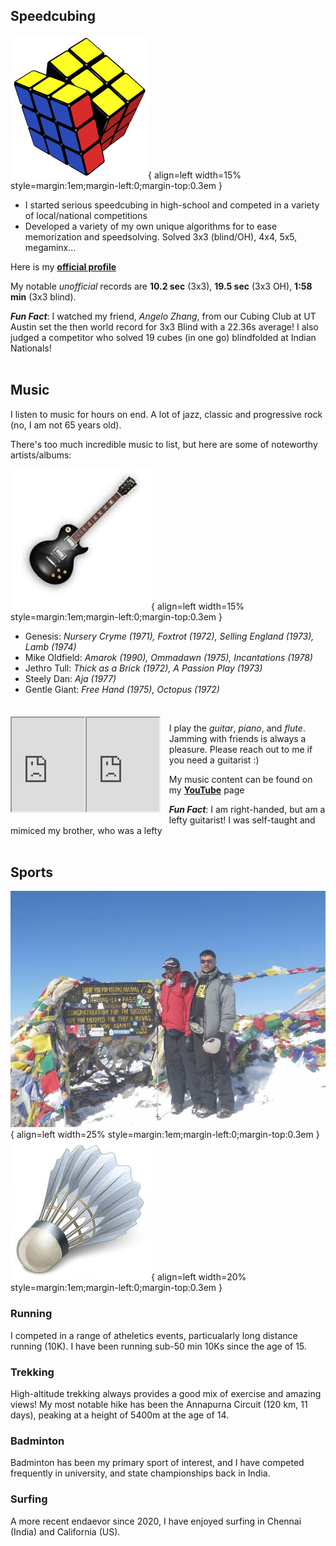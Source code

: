 
## Speedcubing

![cube](assets/hobbies/Cubing_DP.jpg){ align=left width=15% style=margin:1em;margin-left:0;margin-top:0.3em }

* I started serious speedcubing in high-school and competed in a variety of 
local/national competitions 
* Developed a variety of my own unique algorithms for to ease memorization and speedsolving.
Solved 3x3 (blind/OH), 4x4, 5x5, megaminx... 

Here is my [**official profile**](https://www.worldcubeassociation.org/persons/2014RAME04)

My notable *unofficial* records are **10.2 sec** (3x3), **19.5 sec** (3x3 OH), 
**1:58 min** (3x3 blind). 


***Fun Fact***: I watched my friend, *Angelo Zhang*, from our Cubing Club at UT Austin set the 
then world record for 3x3 Blind with a 22.36s average! I also judged a competitor who 
solved 19 cubes (in one go) blindfolded at Indian Nationals!
<br/>
<br/>
## Music

I listen to music for hours on end. A lot of jazz, classic and progressive rock 
(no, I am not 65 years old). 

There's too much incredible music to list, but here are some of noteworthy artists/albums:

![guitar](assets/hobbies/Guitar_DP.jpg){ align=left width=15% style=margin:1em;margin-left:0;margin-top:0.3em }

* Genesis: *Nursery Cryme (1971), Foxtrot (1972), Selling England (1973), Lamb (1974)*
* Mike Oldfield: *Amarok (1990), Ommadawn (1975), Incantations (1978)*
* Jethro Tull: *Thick as a Brick (1972), A Passion Play (1973)*
* Steely Dan: *Aja (1977)*
* Gentle Giant: *Free Hand (1975), Octopus (1972)*

<br/>
<iframe width="23%" src="https://www.youtube.com/embed/bwVirkXOSz4" 
 style=margin-left:0;margin-top:0.3em;float:left ></iframe>
<iframe width="23%" src="https://www.youtube.com/embed/shiSCyZfQlU" 
  style=margin:1em;margin-left:0;margin-top:0.3em;float:left > </iframe>

I play the *guitar*, *piano*, and *flute*. Jamming with friends is always a pleasure.
Please reach out to me if you need a guitarist :)

My music content can be found on my [**YouTube**](https://www.youtube.com/channel/UCQLPzl1LHeF25W3SiKSAqGQ?view_as=subscriber) 
page

***Fun Fact***: I am right-handed, but am a lefty guitarist! I was 
self-taught and mimiced my brother, who was a lefty
<br/>
<br/>
## Sports

![trek](assets/hobbies/Trek_Finish.jpg){ align=left width=25% style=margin:1em;margin-left:0;margin-top:0.3em }
![badminton](assets/hobbies/Badminton_DP.jpg){ align=left width=20% style=margin:1em;margin-left:0;margin-top:0.3em }
### Running
I competed in a range of atheletics events, particualarly long distance running (10K).
I have been running sub-50 min 10Ks since the age of 15.

### Trekking
High-altitude trekking always provides a good mix of exercise and amazing views! My most notable
hike has been the Annapurna Circuit (120 km, 11 days), peaking at a height of 5400m at the 
age of 14.

### Badminton
Badminton has been my primary sport of interest, and I have competed frequently in university,
and state championships back in India.

### Surfing
A more recent endaevor since 2020, I have enjoyed surfing in Chennai (India)  and California (US).
<br/>
<br/>
<br/>
<br/>
<br/>
